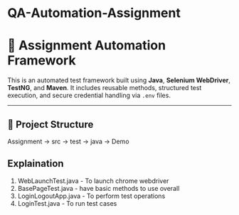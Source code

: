 # QA-Automation-Assignment

# 🚀 Assignment Automation Framework

This is an automated test framework built using **Java**, **Selenium WebDriver**, **TestNG**, and **Maven**. It includes reusable methods, structured test execution, and secure credential handling via `.env` files.

---

## 📂 Project Structure
Assignment -> src -> test -> java -> Demo 

## Explaination
1. WebLaunchTest.java - To launch chrome webdriver
2. BasePageTest.java - have basic methods to use overall
3. LoginLogoutApp.java - To perform test operations
4. LoginTest.java - To run test cases

